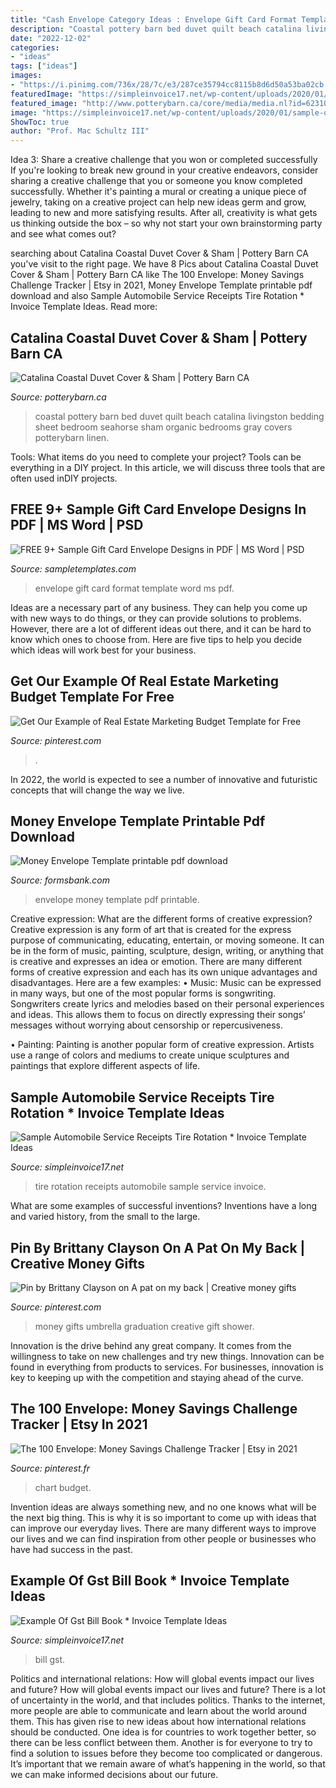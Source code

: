 ```yaml
---
title: "Cash Envelope Category Ideas : Envelope Gift Card Format Template Word Ms Pdf"
description: "Coastal pottery barn bed duvet quilt beach catalina livingston bedding sheet bedroom seahorse sham organic bedrooms gray covers potterybarn linen"
date: "2022-12-02"
categories:
- "ideas"
tags: ["ideas"]
images:
- "https://i.pinimg.com/736x/28/7c/e3/287ce35794cc8115b8d6d50a53ba02cb.jpg"
featuredImage: "https://simpleinvoice17.net/wp-content/uploads/2020/01/sample-of-bill-book-wpawpartco-example-of-gst-bill-book.jpeg"
featured_image: "http://www.potterybarn.ca/core/media/media.nl?id=62310882&amp;c=3572911&amp;h=841abc487bfbee38d950&amp;resizeid=25&amp;resizeh=1200&amp;resizew=1200"
image: "https://simpleinvoice17.net/wp-content/uploads/2020/01/sample-of-bill-book-wpawpartco-example-of-gst-bill-book.jpeg"
ShowToc: true
author: "Prof. Mac Schultz III"
---
```



Idea 3: Share a creative challenge that you won or completed successfully
If you're looking to break new ground in your creative endeavors, consider sharing a creative challenge that you or someone you know completed successfully. Whether it's painting a mural or creating a unique piece of jewelry, taking on a creative project can help new ideas germ and grow, leading to new and more satisfying results. After all, creativity is what gets us thinking outside the box – so why not start your own brainstorming party and see what comes out?

	

		
searching about Catalina Coastal Duvet Cover &amp; Sham | Pottery Barn CA you've visit to the right page. We have 8 Pics about Catalina Coastal Duvet Cover &amp; Sham | Pottery Barn CA like The 100 Envelope: Money Savings Challenge Tracker | Etsy in 2021, Money Envelope Template printable pdf download and also Sample Automobile Service Receipts Tire Rotation * Invoice Template Ideas. Read more:
		
    
## Catalina Coastal Duvet Cover &amp; Sham | Pottery Barn CA

<img loading=lazy src="http://www.potterybarn.ca/core/media/media.nl?id=62310882&amp;c=3572911&amp;h=841abc487bfbee38d950&amp;resizeid=25&amp;resizeh=1200&amp;resizew=1200" onerror="this.onerror=null;this.src='https://tse1.mm.bing.net/th?id=OIP.b8MS2AeB1vKHOzomcjxUHwHaGq&amp;pid=15.1';" alt="Catalina Coastal Duvet Cover &amp; Sham | Pottery Barn CA">

_Source: potterybarn.ca_

>coastal pottery barn bed duvet quilt beach catalina livingston bedding sheet bedroom seahorse sham organic bedrooms gray covers potterybarn linen. 

	

Tools: What items do you need to complete your project?
Tools can be everything in a DIY project. In this article, we will discuss three tools that are often used inDIY projects.

    
## FREE 9+ Sample Gift Card Envelope Designs In PDF | MS Word | PSD

<img loading=lazy src="https://images.sampletemplates.com/wp-content/uploads/2016/02/14124334/Gift-Card-Envelope-Format-.jpg" onerror="this.onerror=null;this.src='https://tse2.mm.bing.net/th?id=OIP.ha4hBf9sI31Yeyr_sImCowHaFs&amp;pid=15.1';" alt="FREE 9+ Sample Gift Card Envelope Designs in PDF | MS Word | PSD">

_Source: sampletemplates.com_

>envelope gift card format template word ms pdf. 

	

Ideas are a necessary part of any business. They can help you come up with new ways to do things, or they can provide solutions to problems. However, there are a lot of different ideas out there, and it can be hard to know which ones to choose from. Here are five tips to help you decide which ideas will work best for your business.

    
## Get Our Example Of Real Estate Marketing Budget Template For Free

<img loading=lazy src="https://i.pinimg.com/736x/eb/ca/e7/ebcae7763632f3d7b4946acc932ebe83.jpg" onerror="this.onerror=null;this.src='https://tse1.mm.bing.net/th?id=OIP.EsCLiw83zMak1leZR2-jNAHaFt&amp;pid=15.1';" alt="Get Our Example of Real Estate Marketing Budget Template for Free">

_Source: pinterest.com_

>. 

	

In 2022, the world is expected to see a number of innovative and futuristic concepts that will change the way we live.

    
## Money Envelope Template Printable Pdf Download

<img loading=lazy src="https://data.formsbank.com/pdf_docs_html/103/1033/103379/page_1_thumb_big.png" onerror="this.onerror=null;this.src='https://tse3.mm.bing.net/th?id=OIP.yiG-2axsELVhugztund-xgHaKd&amp;pid=15.1';" alt="Money Envelope Template printable pdf download">

_Source: formsbank.com_

>envelope money template pdf printable. 

	

Creative expression: What are the different forms of creative expression?
Creative expression is any form of art that is created for the express purpose of communicating, educating, entertain, or moving someone. It can be in the form of music, painting, sculpture, design, writing, or anything that is creative and expresses an idea or emotion. There are many different forms of creative expression and each has its own unique advantages and disadvantages. Here are a few examples: 
• Music: Music can be expressed in many ways, but one of the most popular forms is songwriting. Songwriters create lyrics and melodies based on their personal experiences and ideas. This allows them to focus on directly expressing their songs’ messages without worrying about censorship or repercusiveness. 

• Painting: Painting is another popular form of creative expression. Artists use a range of colors and mediums to create unique sculptures and paintings that explore different aspects of life.

    
## Sample Automobile Service Receipts Tire Rotation * Invoice Template Ideas

<img loading=lazy src="https://simpleinvoice17.net/wp-content/uploads/2020/01/user-guide-services-and-expenses-sample-automobile-service-receipts-tire-rotation.png" onerror="this.onerror=null;this.src='https://tse4.mm.bing.net/th?id=OIP.i6-Af7gU47IJv7VzeG-7qAHaNK&amp;pid=15.1';" alt="Sample Automobile Service Receipts Tire Rotation * Invoice Template Ideas">

_Source: simpleinvoice17.net_

>tire rotation receipts automobile sample service invoice. 

	

What are some examples of successful inventions?
Inventions have a long and varied history, from the small to the large.

    
## Pin By Brittany Clayson On A Pat On My Back | Creative Money Gifts

<img loading=lazy src="https://i.pinimg.com/originals/2a/97/14/2a97140fe07ebc94d042f06f4731dafd.jpg" onerror="this.onerror=null;this.src='https://tse3.mm.bing.net/th?id=OIP.bKef489xutyB1yXyNCXOxgHaFj&amp;pid=15.1';" alt="Pin by Brittany Clayson on A pat on my back | Creative money gifts">

_Source: pinterest.com_

>money gifts umbrella graduation creative gift shower. 

	

Innovation is the drive behind any great company. It comes from the willingness to take on new challenges and try new things. Innovation can be found in everything from products to services. For businesses, innovation is key to keeping up with the competition and staying ahead of the curve.

    
## The 100 Envelope: Money Savings Challenge Tracker | Etsy In 2021

<img loading=lazy src="https://i.pinimg.com/736x/28/7c/e3/287ce35794cc8115b8d6d50a53ba02cb.jpg" onerror="this.onerror=null;this.src='https://tse4.mm.bing.net/th?id=OIP.GkQ8h9gez34e7NWWVJXIiAHaJl&amp;pid=15.1';" alt="The 100 Envelope: Money Savings Challenge Tracker | Etsy in 2021">

_Source: pinterest.fr_

>chart budget. 

	

Invention ideas are always something new, and no one knows what will be the next big thing. This is why it is so important to come up with ideas that can improve our everyday lives. There are many different ways to improve our lives and we can find inspiration from other people or businesses who have had success in the past.

    
## Example Of Gst Bill Book * Invoice Template Ideas

<img loading=lazy src="https://simpleinvoice17.net/wp-content/uploads/2020/01/sample-of-bill-book-wpawpartco-example-of-gst-bill-book.jpeg" onerror="this.onerror=null;this.src='https://tse2.mm.bing.net/th?id=OIP.CdDy55GfyThY2OoxsN_ZrwHaKM&amp;pid=15.1';" alt="Example Of Gst Bill Book * Invoice Template Ideas">

_Source: simpleinvoice17.net_

>bill gst. 

	

Politics and international relations: How will global events impact our lives and future?
How will global events impact our lives and future? There is a lot of uncertainty in the world, and that includes politics. Thanks to the internet, more people are able to communicate and learn about the world around them. This has given rise to new ideas about how international relations should be conducted. 
One idea is for countries to work together better, so there can be less conflict between them. Another is for everyone to try to find a solution to issues before they become too complicated or dangerous. It’s important that we remain aware of what’s happening in the world, so that we can make informed decisions about our future.

